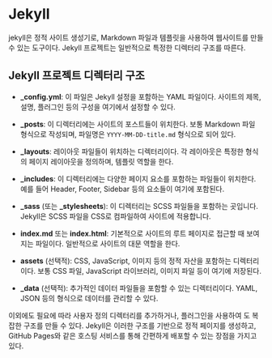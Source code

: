 # Jekyll 
jekyll은 정적 사이트 생성기로, Markdown 파일과 템플릿을 사용하여 웹사이트를 만들 수 있는 도구이다. Jekyll 프로젝트는 일반적으로 특정한 디렉터리 구조를 따른다. 




## Jekyll 프로젝트 디렉터리 구조

-   **_config.yml**: 이 파일은 Jekyll 설정을 포함하는 YAML 파일이다. 사이트의 제목, 설명, 플러그인 등의 구성을 여기에서 설정할 수 있다.
    
-   **_posts**: 이 디렉터리에는 사이트의 포스트들이 위치한다. 보통 Markdown 파일 형식으로 작성되며, 파일명은 `YYYY-MM-DD-title.md` 형식으로 되어 있다.
    
-   **_layouts**: 레이아웃 파일들이 위치하는 디렉터리이다. 각 레이아웃은 특정한 형식의 페이지 레이아웃을 정의하며, 템플릿 역할을 한다.
    
-   **_includes**: 이 디렉터리에는 다양한 페이지 요소를 포함하는 파일들이 위치한다. 예를 들어 Header, Footer, Sidebar 등의 요소들이 여기에 포함된다.
    
-   **_sass** (또는 **_stylesheets**): 이 디렉터리는 SCSS 파일들을 포함하는 곳입니다. Jekyll은 SCSS 파일을 CSS로 컴파일하여 사이트에 적용합니다.
    
-   **index.md** 또는 **index.html**: 기본적으로 사이트의 루트 페이지로 접근할 때 보여지는 파일이다. 일반적으로 사이트의 대문 역할을 한다.
    
-   **assets** (선택적): CSS, JavaScript, 이미지 등의 정적 자산을 포함하는 디렉터리이다. 보통 CSS 파일, JavaScript 라이브러리, 이미지 파일 등이 여기에 저장된다.
    
-   **_data** (선택적): 추가적인 데이터 파일들을 포함할 수 있는 디렉터리이다. YAML, JSON 등의 형식으로 데이터를 관리할 수 있다.

이외에도 필요에 따라 사용자 정의 디렉터리를 추가하거나, 플러그인을 사용하여 도 복잡한 구조를 만들 수 있다. Jekyll은 이러한 구조를 기반으로 정적 페이지를 생성하고, GitHub Pages와 같은 호스팅 서비스를 통해 간편하게 배포할 수 있는 장점을 가지고 있다.
